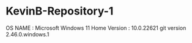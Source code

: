 # KevinB-Repository-1
OS NAME : Microsoft Windows 11 Home
Version : 10.0.22621
git version 2.46.0.windows.1
